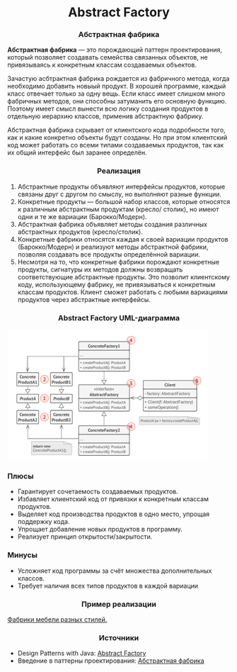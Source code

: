 <h1 align="center">
   Abstract Factory
</h1>
<h3 align="center">
   Абстрактная фабрика
</h3>

**Абстрактная фабрика** — это порождающий паттерн проектирования, который позволяет создавать семейства связанных
объектов, не привязываясь к конкретным классам создаваемых объектов.

Зачастую асбтрактная фабрика рождается из фабричного метода, когда необходимо добавить новыый продукт. В хорошей
программе, каждый класс отвечает только за одну вещь. Если класс имеет слишком много фабричных методов, они способны
затуманить его основную функцию. Поэтому имеет смысл вынести всю логику создания продуктов в отдельную иерархию классов,
применив абстрактную фабрику.

Абстрактная фабрика скрывает от клиентского кода подробности того, как и какие конкретно объекты будут созданы. Но при
этом клиентский код может работать со всеми типами создаваемых продуктов, так как их общий интерфейс был заранее
определён.

<h3 align="center">
   Реализация
</h3>

1. Абстрактные продукты объявляют интерфейсы продуктов, которые связаны друг с другом по смыслу, но выполняют разные
   функции.
2. Конкретные продукты — большой набор классов, которые относятся к различным абстрактным продуктам (кресло/ столик), но
   имеют одни и те же вариации (Барокко/Модерн).
3. Абстрактная фабрика объявляет методы создания различных абстрактных продуктов (кресло/столик).
4. Конкретные фабрики относятся каждая к своей вариации
   продуктов (Барокко/Модерн) и реализуют методы абстрактной фабрики, позволяя создавать все продукты определённой
   вариации.
5. Несмотря на то, что конкретные фабрики порождают конкретные продукты, сигнатуры их методов должны возвращать
   соответствующие абстрактные продукты. Это позволит клиентскому коду, использующему фабрику, не привязываться к
   конкретным классам продуктов. Клиент сможет работать с любыми вариациями продуктов через абстрактные интерфейсы.

<h3 align="center">
   Abstract Factory UML-диаграмма
</h3>

![diagram.png](diagram.png)

<h3>Плюсы</h3>

- Гарантирует сочетаемость создаваемых продуктов.
- Избавляет клиентский код от привязки к конкретным классам продуктов.
- Выделяет код производства продуктов в одно место, упрощая поддержку кода.
- Упрощает добавление новых продуктов в программу.
- Реализует принцип открытости/закрытости.

<h3>Минусы</h3>

- Усложняет код программы за счёт множества дополнительных классов.
- Требует наличия всех типов продуктов в каждой вариации

<h3 align="center">
   Пример реализации
</h3>

[Фабрики мебели разных стилей.](code)

<h3 align="center">
   Источники
</h3>

- Design Patterns with Java: [Abstract Factory](books/Olaf%20Musch%20EN.pdf)
- Введение в паттерны проектирования: [Абстрактная фабрика](books/Alexander%20Shvets%20RU.pdf)